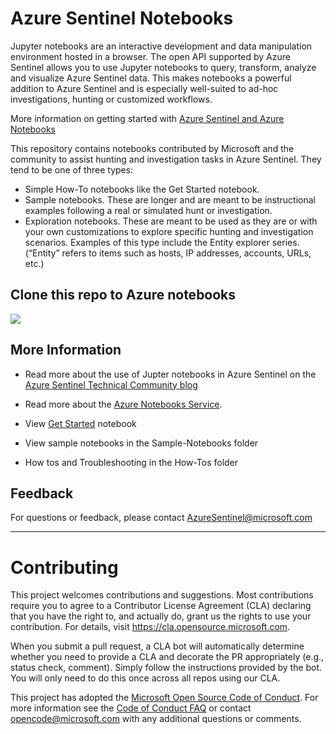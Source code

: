 
# Azure Sentinel Notebooks
Jupyter notebooks are an interactive development and data manipulation environment hosted in a browser. The open API supported by Azure Sentinel allows you to use Jupyter notebooks to query, transform, analyze and visualize Azure Sentinel data. This makes notebooks a powerful addition to Azure Sentinel and is especially well-suited to ad-hoc investigations, hunting or customized workflows.

More information on getting started with [Azure Sentinel and Azure Notebooks](https://docs.microsoft.com/en-us/azure/sentinel/notebooks)

This repository contains notebooks contributed by Microsoft and the community to assist hunting and investigation tasks in Azure Sentinel.  They tend to be one of three types:
- Simple How-To notebooks like the Get Started notebook.
- Sample notebooks. These are longer and are meant to be instructional examples following a real or simulated hunt or investigation.
- Exploration notebooks. These are meant to be used as they are or with your own customizations to explore specific hunting and investigation scenarios. Examples of this type include the Entity explorer series. (“Entity” refers to items such as hosts, IP addresses, accounts, URLs, etc.)

## Clone this repo to Azure notebooks
<a href="https://notebooks.azure.com/import/gh/Azure/Azure-Sentinel-Notebooks"><img src="https://notebooks.azure.com/launch.png" /></a>

## More Information
- Read more about the use of Jupter notebooks in Azure Sentinel on the [Azure Sentinel Technical Community blog](https://techcommunity.microsoft.com/t5/Azure-Sentinel/bg-p/AzureSentinelBlog)
- Read more about the [Azure Notebooks Service](https://docs.microsoft.com/en-us/azure/notebooks/).

- View [Get Started](https://nbviewer.jupyter.org/github/Azure/Azure-Sentinel/blob/master/Notebooks/Get%20Started.ipynb) notebook
- View sample notebooks in the Sample-Notebooks folder
- How tos and Troubleshooting in the How-Tos folder

## Feedback
For questions or feedback, please contact AzureSentinel@microsoft.com

---

# Contributing

This project welcomes contributions and suggestions.  Most contributions require you to agree to a
Contributor License Agreement (CLA) declaring that you have the right to, and actually do, grant us
the rights to use your contribution. For details, visit https://cla.opensource.microsoft.com.

When you submit a pull request, a CLA bot will automatically determine whether you need to provide
a CLA and decorate the PR appropriately (e.g., status check, comment). Simply follow the instructions
provided by the bot. You will only need to do this once across all repos using our CLA.

This project has adopted the [Microsoft Open Source Code of Conduct](https://opensource.microsoft.com/codeofconduct/).
For more information see the [Code of Conduct FAQ](https://opensource.microsoft.com/codeofconduct/faq/) or
contact [opencode@microsoft.com](mailto:opencode@microsoft.com) with any additional questions or comments.
